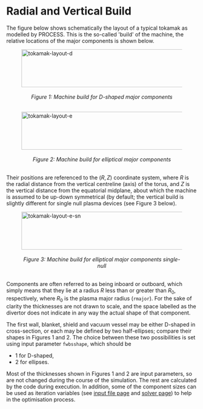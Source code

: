 
# Radial and Vertical Build

The figure below shows schematically the layout of a typical tokamak
as modelled by PROCESS. This is the so-called 'build' of the machine, the
relative locations of the major components is shown below. 

<figure>
    <img src="/img/build_d.eps" alt="tokamak-layout-d" 
    title="Machine build for D-shaped major components" 
    width="650" height="100" />
    <center>
        <br>
        <figcaption><i>Figure 1: Machine build for D-shaped major components</i></figcaption>
        <br>
    </center>
</figure>

<figure>
    <img src="/img/build_e.eps" alt="tokamak-layout-e" 
    title="Machine build for elliptical major components" 
    width="650" height="100" />
    <center>
        <br>
        <figcaption><i>Figure 2: Machine build for elliptical major components</i></figcaption>
        <br>
    </center>
</figure>

Their positions are referenced to the $(R,Z)$ coordinate system, where $R$ is 
the radial distance from the vertical centreline (axis) of the torus, and $Z$ is 
the vertical distance from the equatorial midplane, about which the machine is 
assumed to be up-down symmetrical (by default; the vertical build is slightly 
different for single null plasma devices (see Figure 3 below).

<figure>
    <img src="/img/build_e_snd.eps" alt="tokamak-layout-e-sn" 
    title="Machine build for elliptiacal major components single-null" 
    width="650" height="100" />
    <center>
        <br>
        <figcaption><i>Figure 3: Machine build for elliptical major components 
        single-null</i></figcaption>
        <br>
    </center>
</figure>

Components are often referred to as being inboard or outboard, which simply 
means that they lie at a radius $R$ less than or greater than $R_0$, 
respectively, where $R_0$ is the plasma major radius (`rmajor`). For the sake 
of clarity the thicknesses are not drawn to scale, and the space labelled as 
the divertor does not indicate in any way the actual shape of that component.

The first wall, blanket, shield and vacuum vessel may be either D-shaped in
cross-section, or each may be defined by two half-ellipses; compare their
shapes in Figures 1 and 2. The choice between these two possibilities is set 
using input parameter `fwbsshape`, which should be

- 1 for D-shaped,
- 2 for ellipses.

Most of the thicknesses shown in Figures 1 and 2 are input parameters, so are 
not changed during the course of the simulation. The rest are calculated by the 
code during execution. In addition, some of the component sizes can be used 
as iteration variables (see [input file page](io/input-guide.md) and 
[solver page](solver-guide.md)) to help in the optimisation process.
